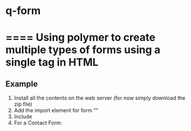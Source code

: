 # q-form
====
Using polymer to create multiple types of forms using a single tag in HTML
====

## Example


1. Install all the contents on the web server (for now simply download the zip file)
2. Add the import element for form "<link rel="import" href="q-form.html">"
3. Include <script src="../platform/platform.js"></script>
4. For a Contact Form: <q-form types="contact" sendto="your email address"></q-form>
